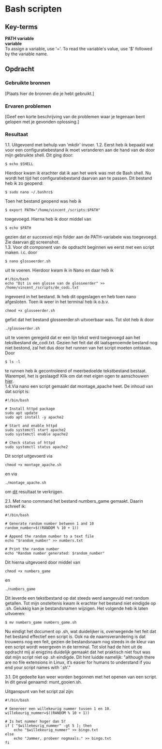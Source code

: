 # Bash scripten


## Key-terms
**PATH variable**  
**variable**  
To assign a variable, use '='. To read the variable's value, use '$' followed by the variable name.

## Opdracht
### Gebruikte bronnen
[Plaats hier de bronnen die je hebt gebruikt.]

### Ervaren problemen
[Geef een korte beschrijving van de problemen waar je tegenaan bent gelopen met je gevonden oplossing.]

### Resultaat
1.1. Uitgevoerd met behulp van 'mkdir' invoer. 
1.2. Eerst heb ik bepaald wat voor een configuratiebestand ik moet veranderen aan de hand van de door mijn gebruikte shell. Dit ging door:
```
$ echo $SHELL
````
Hierdoor kwam ik erachter dat ik aan het werk was met de Bash shell. Nu wordt het tijd het configuratiebestand daarvan aan te passen. Dit bestand heb ik zo geopend:
```
$ sudo nano ~/.bashrc$
````
Toen het bestand geopend was heb ik 
```
$ export PATH="/home/vincent_/scripts:$PATH"
````
toegevoegd. 
Hierna heb ik door middel van 
```
$ echo $PATH
```
gezien dat er succesvol mijn folder aan de PATH-variabele was toegevoegd. Zie daarvan [dit](./01_02_Snip.PNG) screenshot.  
1.3. Voor dit component van de opdracht beginnen we eerst met een script maken. i.c. door 
````
$ nano glosseerder.sh
````
uit te voeren. Hierdoor kwam ik in Nano en daar heb ik 
````
#!/bin/bash
echo "Dit is een glosse van de glosseerder" >> /home/vincent_/scripts/de_codi.txt
````
ingevoerd in het bestand. Ik heb dit opgeslagen en heb toen nano afgesloten. Toen ik weer in het terminal heb ik o.b.v. 
````
chmod +x glosseerder.sh
````
gefixt dat het bestand glosseerder.sh uitvoerbaar was. Tot slot heb ik door 
```
./glosseerder.sh
````
uit te voeren geregeld dat er een lijn tekst werd toegevoegd aan het tekstbestand de_codi.txt. Gezien het feit dat dit laatsgenoemde bestand nog niet bestond, zal het dus door het runnen van het script moeten ontstaan. Door 
```
$ ls -l
````
te runnen heb ik gecontroleerd of meerbedoelde tekstbestand bestaat. Warempel, het is geslaagd! Klik om dat met eigen ogen te aanschouwen [hier](./01_03_Snip.PNG).  
1.4.Via nano een script gemaakt dat montage_apache heet. De inhoud van dat script is:
````
#!/bin/bash

# Install httpd package
sudo apt update
sudo apt install -y apache2

# Start and enable httpd
sudo systemctl start apache2
sudo systemctl enable apache2

# Check status of httpd
sudo systemctl status apache2

````
Dit script uitgevoerd via
```
chmod +x montage_apache.sh
````
en via 
```
./montage_apache.sh
````
om [dit](./01_04_snip.PNG) resultaat te verkrijgen. 

2.1. Met nano command het bestand numbers_game gemaakt. Daarin schreef ik:
```
#!/bin/bash

# Generate random number between 1 and 10
random_number=$((RANDOM % 10 + 1))

# Append the random number to a text file
echo "$random_number" >> numbers.txt

# Print the random number
echo "Random number generated: $random_number"
```
Dit hierna uitgevoerd door middel van 

```
chmod +x numbers_game
```
en 
```
./numbers_game
```
Dit leverde een tekstbestand op dat steeds werd aangevuld met random getallen. Tot mijn onsteltenis kwam ik erachter het bestand niet eindigde op .sh. Gelukkig kan je bestandsnamen wijzigen. Het volgende heb ik laten uitvoeren:

```
$ mv numbers_game numbers_game.sh
```
Nu eindigt het document op .sh, wat duidelijker is, overwegende het feit dat het bestand effectief een script ís. Ook na de naamsverandering is dat trouwens nog een feit, gezien de bestandsnaam nog steeds in de kleur van een script wordt weergeven in de terminal. Tot slot had de hint uit de opdracht mij al enigzins duidelijk gemaakt dat het praktisch niet fout was dat mijn script niet op .sh eindigde. Dit hint luidde namelijk: "although there are no file extensions in Linux, it’s easier for humans to understand if you end your script names with ‘.sh’."

3.1. Dit gedeelte kan weer worden begonnen met het openen van een script. In dit geval genaamd: munt_gooien.sh. 

Uitganspunt van het script zal zijn: 
```
#!/bin/bash

# Genereer een willekeurig nummer tussen 1 en 10.
willekeurig_nummer=$((RANDOM % 10 + 1))

# Is het nummer hoger dan 5?
if [ "$willekeurig_nummer" -gt 5 ]; then
    echo "$willekeurig_nummer" >> bingo.txt
else
    echo "Jammer, probeer nogmaals." >> bingo.txt
fi
````





